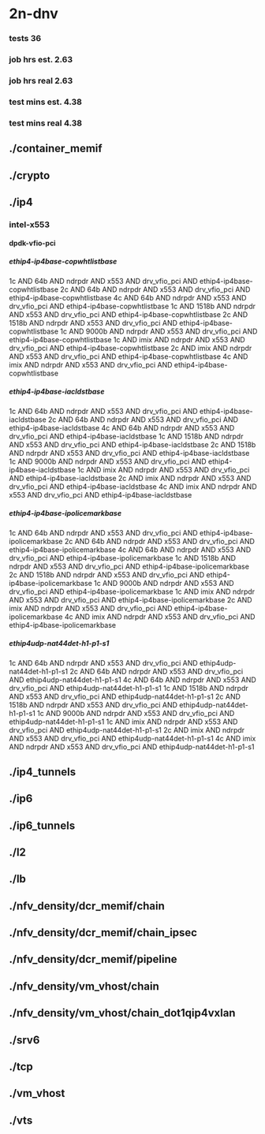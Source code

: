 # 2n-dnv
### tests 36
### job hrs est. 2.63
### job hrs real 2.63
### test mins est. 4.38
### test mins real 4.38
## ./container_memif
## ./crypto
## ./ip4
### intel-x553
#### dpdk-vfio-pci
##### ethip4-ip4base-copwhtlistbase
1c AND 64b AND ndrpdr AND x553 AND drv_vfio_pci AND ethip4-ip4base-copwhtlistbase
2c AND 64b AND ndrpdr AND x553 AND drv_vfio_pci AND ethip4-ip4base-copwhtlistbase
4c AND 64b AND ndrpdr AND x553 AND drv_vfio_pci AND ethip4-ip4base-copwhtlistbase
1c AND 1518b AND ndrpdr AND x553 AND drv_vfio_pci AND ethip4-ip4base-copwhtlistbase
2c AND 1518b AND ndrpdr AND x553 AND drv_vfio_pci AND ethip4-ip4base-copwhtlistbase
1c AND 9000b AND ndrpdr AND x553 AND drv_vfio_pci AND ethip4-ip4base-copwhtlistbase
1c AND imix AND ndrpdr AND x553 AND drv_vfio_pci AND ethip4-ip4base-copwhtlistbase
2c AND imix AND ndrpdr AND x553 AND drv_vfio_pci AND ethip4-ip4base-copwhtlistbase
4c AND imix AND ndrpdr AND x553 AND drv_vfio_pci AND ethip4-ip4base-copwhtlistbase
##### ethip4-ip4base-iacldstbase
1c AND 64b AND ndrpdr AND x553 AND drv_vfio_pci AND ethip4-ip4base-iacldstbase
2c AND 64b AND ndrpdr AND x553 AND drv_vfio_pci AND ethip4-ip4base-iacldstbase
4c AND 64b AND ndrpdr AND x553 AND drv_vfio_pci AND ethip4-ip4base-iacldstbase
1c AND 1518b AND ndrpdr AND x553 AND drv_vfio_pci AND ethip4-ip4base-iacldstbase
2c AND 1518b AND ndrpdr AND x553 AND drv_vfio_pci AND ethip4-ip4base-iacldstbase
1c AND 9000b AND ndrpdr AND x553 AND drv_vfio_pci AND ethip4-ip4base-iacldstbase
1c AND imix AND ndrpdr AND x553 AND drv_vfio_pci AND ethip4-ip4base-iacldstbase
2c AND imix AND ndrpdr AND x553 AND drv_vfio_pci AND ethip4-ip4base-iacldstbase
4c AND imix AND ndrpdr AND x553 AND drv_vfio_pci AND ethip4-ip4base-iacldstbase
##### ethip4-ip4base-ipolicemarkbase
1c AND 64b AND ndrpdr AND x553 AND drv_vfio_pci AND ethip4-ip4base-ipolicemarkbase
2c AND 64b AND ndrpdr AND x553 AND drv_vfio_pci AND ethip4-ip4base-ipolicemarkbase
4c AND 64b AND ndrpdr AND x553 AND drv_vfio_pci AND ethip4-ip4base-ipolicemarkbase
1c AND 1518b AND ndrpdr AND x553 AND drv_vfio_pci AND ethip4-ip4base-ipolicemarkbase
2c AND 1518b AND ndrpdr AND x553 AND drv_vfio_pci AND ethip4-ip4base-ipolicemarkbase
1c AND 9000b AND ndrpdr AND x553 AND drv_vfio_pci AND ethip4-ip4base-ipolicemarkbase
1c AND imix AND ndrpdr AND x553 AND drv_vfio_pci AND ethip4-ip4base-ipolicemarkbase
2c AND imix AND ndrpdr AND x553 AND drv_vfio_pci AND ethip4-ip4base-ipolicemarkbase
4c AND imix AND ndrpdr AND x553 AND drv_vfio_pci AND ethip4-ip4base-ipolicemarkbase
##### ethip4udp-nat44det-h1-p1-s1
1c AND 64b AND ndrpdr AND x553 AND drv_vfio_pci AND ethip4udp-nat44det-h1-p1-s1
2c AND 64b AND ndrpdr AND x553 AND drv_vfio_pci AND ethip4udp-nat44det-h1-p1-s1
4c AND 64b AND ndrpdr AND x553 AND drv_vfio_pci AND ethip4udp-nat44det-h1-p1-s1
1c AND 1518b AND ndrpdr AND x553 AND drv_vfio_pci AND ethip4udp-nat44det-h1-p1-s1
2c AND 1518b AND ndrpdr AND x553 AND drv_vfio_pci AND ethip4udp-nat44det-h1-p1-s1
1c AND 9000b AND ndrpdr AND x553 AND drv_vfio_pci AND ethip4udp-nat44det-h1-p1-s1
1c AND imix AND ndrpdr AND x553 AND drv_vfio_pci AND ethip4udp-nat44det-h1-p1-s1
2c AND imix AND ndrpdr AND x553 AND drv_vfio_pci AND ethip4udp-nat44det-h1-p1-s1
4c AND imix AND ndrpdr AND x553 AND drv_vfio_pci AND ethip4udp-nat44det-h1-p1-s1
## ./ip4_tunnels
## ./ip6
## ./ip6_tunnels
## ./l2
## ./lb
## ./nfv_density/dcr_memif/chain
## ./nfv_density/dcr_memif/chain_ipsec
## ./nfv_density/dcr_memif/pipeline
## ./nfv_density/vm_vhost/chain
## ./nfv_density/vm_vhost/chain_dot1qip4vxlan
## ./srv6
## ./tcp
## ./vm_vhost
## ./vts
